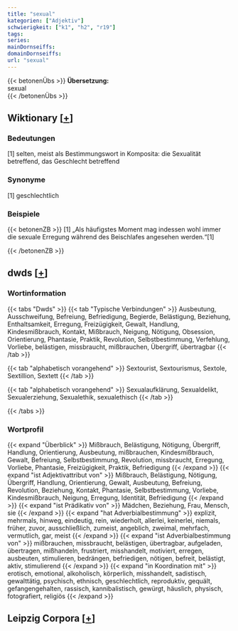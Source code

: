 ```yaml
---
title: "sexual"
kategorien: ["Adjektiv"]
schwierigkeit: ["k1", "h2", "r19"]
tags:
series:
mainDornseiffs:
domainDornseiffs:
url: "sexual"
---
```


{{< betonenÜbs >}}
**Übersetzung:**  
sexual  
{{< /betonenÜbs >}}

## Wiktionary [[+](https://de.wiktionary.org/wiki/sexual)]

### Bedeutungen
[1] selten, meist als Bestimmungswort in Komposita: die Sexualität betreffend, das Geschlecht betreffend  

### Synonyme
[1] geschlechtlich  

### Beispiele
{{< betonenZB >}}
[1] „Als häufigstes Moment mag indessen wohl immer die sexuale Erregung während des Beischlafes angesehen werden.“[1]  

{{< /betonenZB >}}


## dwds [[+](https://www.dwds.de/wb/sexual)]

### Wortinformation
{{< tabs "Dwds" >}}
{{< tab "Typische Verbindungen" >}}
Ausbeutung, Ausschweifung, Befreiung, Befriedigung, Begierde, Belästigung, Beziehung, Enthaltsamkeit, Erregung, Freizügigkeit, Gewalt, Handlung, Kindesmißbrauch, Kontakt, Mißbrauch, Neigung, Nötigung, Obsession, Orientierung, Phantasie, Praktik, Revolution, Selbstbestimmung, Verfehlung, Vorliebe, belästigen, missbraucht, mißbrauchen, Übergriff, übertragbar
{{< /tab >}}

{{< tab "alphabetisch vorangehend" >}}
Sextourist, Sextourismus, Sextole, Sextillion, Sextett
{{< /tab >}}

{{< tab "alphabetisch vorangehend" >}}
Sexualaufklärung, Sexualdelikt, Sexualerziehung, Sexualethik, sexualethisch
{{< /tab >}}

{{< /tabs >}}

### Wortprofil
{{< expand "Überblick" >}} Mißbrauch, Belästigung, Nötigung, Übergriff, Handlung, Orientierung, Ausbeutung, mißbrauchen, Kindesmißbrauch, Gewalt, Befreiung, Selbstbestimmung, Revolution, missbraucht, Erregung, Vorliebe, Phantasie, Freizügigkeit, Praktik, Befriedigung {{< /expand >}}
{{< expand "ist Adjektivattribut von" >}} Mißbrauch, Belästigung, Nötigung, Übergriff, Handlung, Orientierung, Gewalt, Ausbeutung, Befreiung, Revolution, Beziehung, Kontakt, Phantasie, Selbstbestimmung, Vorliebe, Kindesmißbrauch, Neigung, Erregung, Identität, Befriedigung {{< /expand >}}
{{< expand "ist Prädikativ von" >}} Mädchen, Beziehung, Frau, Mensch, sie {{< /expand >}}
{{< expand "hat Adverbialbestimmung" >}} explizit, mehrmals, hinweg, eindeutig, rein, wiederholt, allerlei, keinerlei, niemals, früher, zuvor, ausschließlich, zumeist, angeblich, zweimal, mehrfach, vermutlich, gar, meist {{< /expand >}}
{{< expand "ist Adverbialbestimmung von" >}} mißbrauchen, missbraucht, belästigen, übertragbar, aufgeladen, übertragen, mißhandeln, frustriert, misshandelt, motiviert, erregen, ausbeuten, stimulieren, bedrängen, befriedigen, nötigen, befreit, belästigt, aktiv, stimulierend {{< /expand >}}
{{< expand "in Koordination mit" >}} erotisch, emotional, alkoholisch, körperlich, misshandelt, sadistisch, gewalttätig, psychisch, ethnisch, geschlechtlich, reproduktiv, gequält, gefangengehalten, rassisch, kannibalistisch, gewürgt, häuslich, physisch, fotografiert, religiös {{< /expand >}}

## Leipzig Corpora [[+](https://corpora.uni-leipzig.de/en/res?word=sexual&corpusId=deu_newscrawl-public_2018)]

